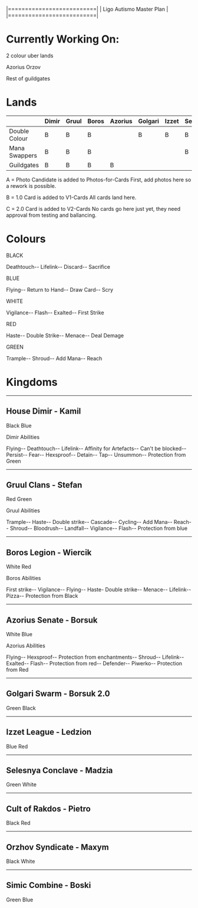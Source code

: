 |==========================|
| Ligo Autismo Master Plan |
|==========================|

Currently Working On:
=====================

2 colour uber lands 

Azorius
Orzov

Rest of guildgates

Lands
==========

|               |Dimir    |Gruul  |Boros  |Azorius        |Golgari        |Izzet  |Selesnya       |Rakdos |Orzov  |Simic  |
|---            |---      |---    |---    |---            |---            |---    |---            |---    |---    |---    |
|Double Colour  |B        |B      |B      |               |B              |B      |B              |B      |       |B      |
|Mana Swappers  |B        |B      |B      |               |               |       |B              |       |       |B      |
|Guildgates     |B        |B      |B      |B              |               |       |               |       |B      |B      |

A = Photo Candidate is added to Photos-for-Cards 
    First, add photos here so a rework is possible.

B = 1.0 Card is added to V1-Cards
    All cards land here.

C = 2.0 Card is added to V2-Cards
    No cards go here just yet, they need approval from testing and ballancing. 
    
Colours
==========

BLACK

Deathtouch--
Lifelink--
Discard--
Sacrifice

BLUE

Flying--
Return to Hand--
Draw Card--
Scry

WHITE

Vigilance--
Flash--
Exalted--
First Strike

RED

Haste--
Double Strike--
Menace--
Deal Demage

GREEN

Trample--
Shroud--
Add Mana--
Reach

Kingdoms
==========

----------
House Dimir - Kamil
----------
Black
Blue

Dimir Abilities

Flying--
Deathtouch--
Lifelink--
Affinity for Artefacts--
Can't be blocked--
Persist--
Fear--
Hexsproof--
Detain--
Tap--
Unsummon--
Protection from Green

----------
Gruul Clans - Stefan
----------
Red
Green

Gruul Abilities

Trample--
Haste--
Double strike--
Cascade--
Cycling--
Add Mana--
Reach--
Shroud--
Bloodrush--
Landfall--
Vigilance--
Flash--
Protection from blue

----------
Boros Legion - Wiercik
----------
White
Red

Boros Abilities

First strike--
Vigilance--
Flying--
Haste-
Double strike--
Menace--
Lifelink--
Pizza--
Protection from Black

----------
Azorius Senate - Borsuk
----------
White
Blue

Azorius Abilities 

Flying--
Hexsproof--
Protection from enchantments--
Shroud--
Lifelink--
Exalted--
Flash--
Protection from red--
Defender--
Piwerko--
Protection from Red

----------
Golgari Swarm - Borsuk 2.0
----------
Green
Black

----------
Izzet League - Ledzion
----------
Blue
Red

----------
Selesnya Conclave - Madzia
----------
Green
White

----------
Cult of Rakdos - Pietro
----------
Black
Red

----------
Orzhov Syndicate - Maxym
----------
Black
White

----------
Simic Combine - Boski
----------
Green
Blue
